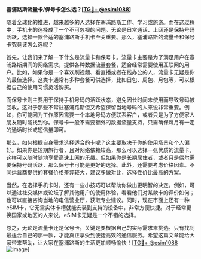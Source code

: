 **塞浦路斯流量卡/保号卡怎么选？[[TG💪+ @esim1088](https://t.me/s/esim1088)]**

随着全球化的推进，越来越多的人选择在塞浦路斯工作、学习或旅游。而在这过程中，手机卡的选择成了一个不可忽视的问题。无论是日常通话、上网还是保持号码活跃，选择一款合适的塞浦路斯手机卡至关重要。那么，塞浦路斯的流量卡和保号卡究竟该怎么选呢？

首先，让我们来了解一下什么是流量卡和保号卡。流量卡主要是为了满足用户在塞浦路斯期间的网络需求，提供各种数据流量套餐，适合经常需要使用互联网的用户。比如，如果你是一个喜欢刷视频、看直播或者在线办公的人，流量卡无疑是你的最佳选择。这类卡通常有多种套餐可供选择，比如日包、周包、月包等，可以根据自己的使用习惯灵活购买。

而保号卡则主要用于保持手机号码的活跃状态，避免因长时间未使用而导致号码被回收。这对于那些不常驻塞浦路斯但又希望保留当地号码的人来说非常重要。例如，你可能因为工作原因需要一个本地号码方便联系客户，或者只是为了方便家人朋友随时能找到你。保号卡一般不需要额外的数据流量支持，只需确保每月有一定的通话时长或短信量即可。

那么，如何根据自身需求选择适合的卡呢？这主要取决于你的使用场景和个人偏好。如果你是短期旅行者，且对网络依赖较高，那么可以选择一张优质的流量卡，这样可以随时随地享受高速上网的乐趣。但如果你是长期居住者，或者只是偶尔需要保持号码活跃，那么保号卡可能是更好的选择。此外，还需要考虑价格因素。不同运营商提供的套餐价格差异较大，建议多做对比，选择性价比最高的方案。

当然，在选择手机卡时，还有一些小技巧可以帮助你做出更明智的决定。例如，可以通过社交媒体或论坛了解其他用户的使用体验，看看他们对某款卡的评价如何；也可以直接咨询当地的电信营业厅，获取专业建议。同时，现在市面上还有一种eSIM卡，它无需实体卡槽就能安装到支持的设备中，非常方便快捷。对于经常更换国家或地区的人来说，eSIM卡无疑是一个不错的选择。

总之，无论是流量卡还是保号卡，关键是要根据自己的实际需求来挑选。只有找到最适合自己的那一款，才能真正享受到便捷高效的通信服务。希望这篇文章能给大家带来帮助，让大家在塞浦路斯的生活更加顺畅愉快！[[TG💪+ @esim1088](https://t.me/s/esim1088) ![Image](https://i.postimg.cc/4NQfJmqS/Snipaste-2025-05-13-00-14-12.png)]
